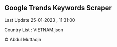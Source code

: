 

## Google Trends Keywords Scraper 
 
Last Update 25-01-2023 , 11:31:00

Country List :
VIETNAM.json



© Abdul Muttaqin 
